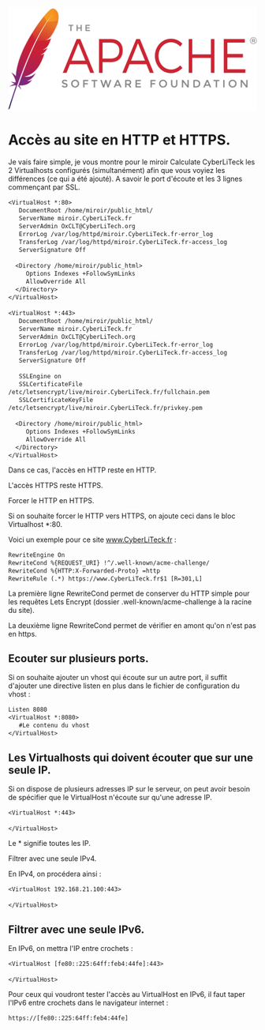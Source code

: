 <a name="Create_SSL.md"></a>
![Apache_logo](./images/Apache_logo.png)

# Accès au site en HTTP et HTTPS.

Je vais faire simple, je vous montre pour le miroir Calculate CyberLiTeck les 2 Virtualhosts configurés (simultanément) afin que vous voyiez les différences (ce qui a été ajouté). A savoir le port d'écoute et les 3 lignes commençant par SSL.

```
<VirtualHost *:80> 
   DocumentRoot /home/miroir/public_html/ 
   ServerName miroir.CyberLiTeck.fr 
   ServerAdmin OxCLT@CyberLiTech.org 
   ErrorLog /var/log/httpd/miroir.CyberLiTeck.fr-error_log 
   TransferLog /var/log/httpd/miroir.CyberLiTeck.fr-access_log 
   ServerSignature Off 
 
  <Directory /home/miroir/public_html> 
     Options Indexes +FollowSymLinks 
     AllowOverride All 
  </Directory> 
</VirtualHost> 
 
<VirtualHost *:443> 
   DocumentRoot /home/miroir/public_html/ 
   ServerName miroir.CyberLiTeck.fr 
   ServerAdmin OxCLT@CyberLiTech.org
   ErrorLog /var/log/httpd/miroir.CyberLiTeck.fr-error_log 
   TransferLog /var/log/httpd/miroir.CyberLiTeck.fr-access_log 
   ServerSignature Off 
 
   SSLEngine on 
   SSLCertificateFile /etc/letsencrypt/live/miroir.CyberLiTeck.fr/fullchain.pem 
   SSLCertificateKeyFile /etc/letsencrypt/live/miroir.CyberLiTeck.fr/privkey.pem 
 
  <Directory /home/miroir/public_html> 
     Options Indexes +FollowSymLinks 
     AllowOverride All 
  </Directory> 
</VirtualHost>
```
Dans ce cas, l'accès en HTTP reste en HTTP.

L'accès HTTPS reste HTTPS.

Forcer le HTTP en HTTPS.

Si on souhaite forcer le HTTP vers HTTPS, on ajoute ceci dans le bloc Virtualhost *:80.

Voici un exemple pour ce site www.CyberLiTeck.fr :

```
RewriteEngine On
RewriteCond %{REQUEST_URI} !^/.well-known/acme-challenge/
RewriteCond %{HTTP:X-Forwarded-Proto} =http
RewriteRule (.*) https://www.CyberLiTeck.fr$1 [R=301,L]
```
La première ligne RewriteCond permet de conserver du HTTP simple pour les requêtes Lets Encrypt (dossier .well-known/acme-challenge à la racine du site).

La deuxième ligne RewriteCond permet de vérifier en amont qu'on n'est pas en https.

## Ecouter sur plusieurs ports.

Si on souhaite ajouter un vhost qui écoute sur un autre port, il suffit d'ajouter une directive listen en plus dans le fichier de configuration du vhost :

```
Listen 8080
<VirtualHost *:8080>
   #Le contenu du vhost
</VirtualHost> 
```

## Les Virtualhosts qui doivent écouter que sur une seule IP.

Si on dispose de plusieurs adresses IP sur le serveur, on peut avoir besoin de spécifier que le VirtualHost n'écoute sur qu'une adresse IP.

```
<VirtualHost *:443>

</VirtualHost>
```
Le * signifie toutes les IP.

Filtrer avec une seule IPv4.

En IPv4, on procédera ainsi :
```
<VirtualHost 192.168.21.100:443>

</VirtualHost>
```
## Filtrer avec une seule IPv6.

En IPv6, on mettra l'IP entre crochets :
```
<VirtualHost [fe80::225:64ff:feb4:44fe]:443>

</VirtualHost>
```
Pour ceux qui voudront tester l'accès au VirtualHost en IPv6, il faut taper l'IPv6 entre crochets dans le navigateur internet :
```
https://[fe80::225:64ff:feb4:44fe]
```
